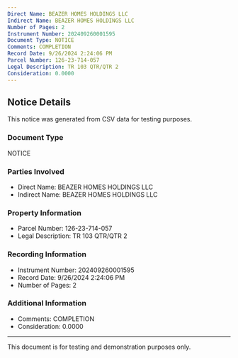 ```yaml
---
Direct Name: BEAZER HOMES HOLDINGS LLC
Indirect Name: BEAZER HOMES HOLDINGS LLC
Number of Pages: 2
Instrument Number: 202409260001595
Document Type: NOTICE
Comments: COMPLETION
Record Date: 9/26/2024 2:24:06 PM
Parcel Number: 126-23-714-057
Legal Description: TR 103 QTR/QTR 2
Consideration: 0.0000
---
```


## Notice Details

This notice was generated from CSV data for testing purposes.

### Document Type
NOTICE

### Parties Involved
- Direct Name: BEAZER HOMES HOLDINGS LLC
- Indirect Name: BEAZER HOMES HOLDINGS LLC

### Property Information
- Parcel Number: 126-23-714-057
- Legal Description: TR 103 QTR/QTR 2

### Recording Information
- Instrument Number: 202409260001595
- Record Date: 9/26/2024 2:24:06 PM
- Number of Pages: 2

### Additional Information
- Comments: COMPLETION
- Consideration: 0.0000

---

This document is for testing and demonstration purposes only.
